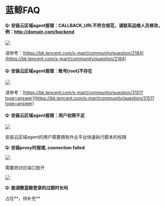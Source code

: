 # 蓝鲸FAQ

#### Q: 安装云区域agent报错：CALLBACK\_URL不符合规范，请联系运维人员修改，例：http://domain.com/backend

![](../../.gitbook/assets/企业微信截图\_16407490269810.png)

请参考：[https://bk.tencent.com/s-mart/community/question/2184](https://bk.tencent.com/s-mart/community/question/2184)

#### Q: 安装云区域agent报错：账号\[root]不存在

![](../../.gitbook/assets/企业微信截图\_16407586012478.png)

请参考：[https://bk.tencent.com/s-mart/community/question/3151?type=answer](https://bk.tencent.com/s-mart/community/question/3151?type=answer)

#### Q: 安装云区域agent报错：用户权限不足

![](../../.gitbook/assets/企业微信截图\_16407674349324.png)

安装云区域agent的用户需要拥有作业平台快速执行脚本的权限

**Q: 安装proxy时报错, connection failed**

![](../../.gitbook/assets/企业微信截图\_16342054001842.png)

需要把对应端口放开

![](../../.gitbook/assets/企业微信截图\_16342055675666.png)

**Q: 能调整蓝鲸登录的过期时长吗**

占位**，待补充**
